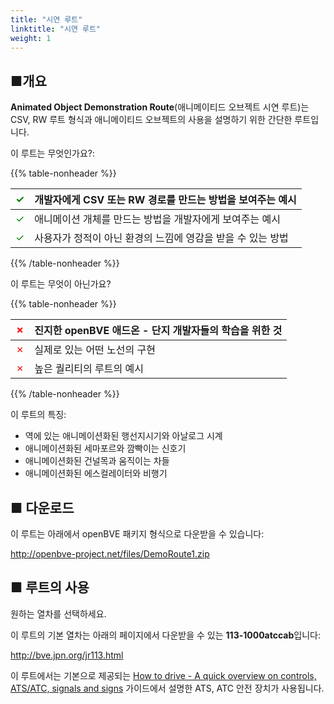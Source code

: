 ```yaml
---
title: "시연 루트"
linktitle: "시연 루트"
weight: 1
---
```


## ■개요


**Animated Object Demonstration Route**(애니메이티드 오브젝트 시연 루트)는 CSV, RW 루트 형식과 애니메이티드 오브젝트의 사용을 설명하기 위한 간단한 루트입니다.

이 루트는 무엇인가요?:

{{% table-nonheader %}}

| <font color="Green">✓</font> | 개발자에게 CSV 또는 RW 경로를 만드는 방법을 보여주는 예시 |
| ---------------------------- | ------------------------------------------------------------- |
| <font color="Green">✓</font> | 애니메이션 개체를 만드는 방법을 개발자에게 보여주는 예시  |
| <font color="Green">✓</font> | 사용자가 정적이 아닌 환경의 느낌에 영감을 받을 수 있는 방법  |

{{% /table-nonheader %}}

이 루트는 무엇이 아닌가요?

{{% table-nonheader %}}

| <font color="Red">✗</font>  | 진지한 openBVE 애드온 - 단지 개발자들의 학습을 위한 것 |
| --------------------------- | ------------------------------------------------------------- |
| <font color="Red">✗</font>  | 실제로 있는 어떤 노선의 구현  |
| <font color="Red">✗</font>  | 높은 퀄리티의 루트의 예시  |

{{% /table-nonheader %}}

이 루트의 특징:

* 역에 있는 애니메이션화된 행선지시기와 아날로그 시계
* 애니메이션화된 세마포르와 깜빡이는 신호기
* 애니메이션화된 건널목과 움직이는 차들
* 애니메이션화된 에스컬레이터와 비행기

## ■ 다운로드

이 루트는 아래에서 openBVE 패키지 형식으로 다운받을 수 있습니다:

<http://openbve-project.net/files/DemoRoute1.zip>

## ■ 루트의 사용

원하는 열차를 선택하세요.

이 루트의 기본 열차는 아래의 페이지에서 다운받을 수 있는 **113-1000atccab**입니다:

<http://bve.jpn.org/jr113.html>

이 루트에서는 기본으로 제공되는 <a href="https://openbve-project.net/play-japanese/">How to drive - A quick overview on controls, ATS/ATC, signals and signs</a> 가이드에서 설명한 ATS, ATC 안전 장치가 사용됩니다.